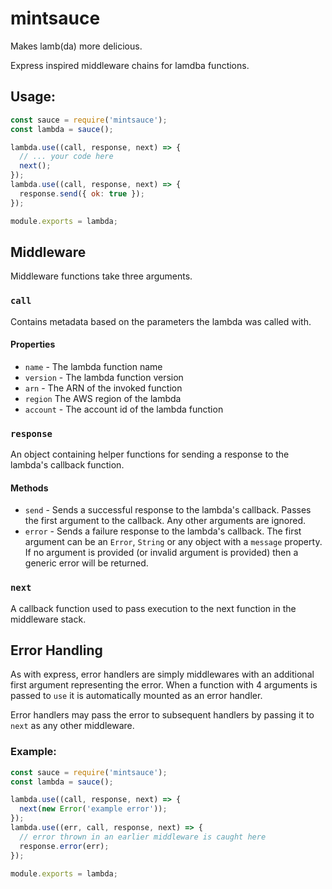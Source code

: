 # mintsauce

Makes lamb(da) more delicious.

Express inspired middleware chains for lamdba functions.

## Usage:

```javascript
const sauce = require('mintsauce');
const lambda = sauce();

lambda.use((call, response, next) => {
  // ... your code here
  next();
});
lambda.use((call, response, next) => {
  response.send({ ok: true });
});

module.exports = lambda;
```

## Middleware

Middleware functions take three arguments.

### `call`

Contains metadata based on the parameters the lambda was called with.

#### Properties

* `name` - The lambda function name
* `version` - The lambda function version
* `arn` - The ARN of the invoked function
* `region` The AWS region of the lambda
* `account` - The account id of the lambda function

### `response`

An object containing helper functions for sending a response to the lambda's callback function.

#### Methods

* `send` - Sends a successful response to the lambda's callback. Passes the first argument to the callback. Any other arguments are ignored.
* `error` - Sends a failure response to the lambda's callback. The first argument can be an `Error`, `String` or any object with a  `message` property. If no argument is provided (or invalid argument is provided) then a generic error will be returned.

### `next`

A callback function used to pass execution to the next function in the middleware stack.

## Error Handling

As with express, error handlers are simply middlewares with an additional first argument representing the error. When a function with 4 arguments is passed to `use` it is automatically mounted as an error handler.

Error handlers may pass the error to subsequent handlers by passing it to `next` as any other middleware.

### Example:

```javascript
const sauce = require('mintsauce');
const lambda = sauce();

lambda.use((call, response, next) => {
  next(new Error('example error'));
});
lambda.use((err, call, response, next) => {
  // error thrown in an earlier middleware is caught here
  response.error(err);
});

module.exports = lambda;
```
